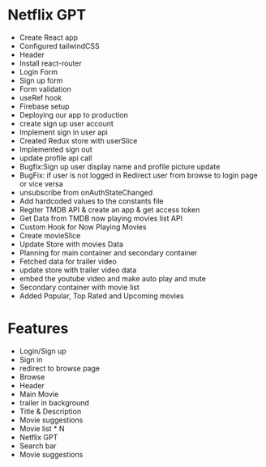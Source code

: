 # Netflix GPT
- Create React app
- Configured tailwindCSS
- Header
- Install react-router
- Login Form
- Sign up form
- Form validation
- useRef hook
- Firebase setup
- Deploying our app to production
- create sign up user account
- Implement sign in user api
- Created Redux store with userSlice
- Implemented sign out
- update profile api call
- Bugfix:Sign up user display name  and profile picture update
- BugFix: if user is not logged in Redirect user from browse to login page or vice versa
- unsubscribe from onAuthStateChanged 
- Add hardcoded values to the constants file
- Regiter TMDB API & create an app & get access token
- Get Data from TMDB now playing movies list API
- Custom Hook for Now Playing Movies
- Create movieSlice
- Update Store with movies Data
- Planning for main container and secondary container
- Fetched data for trailer video
- update store with trailer video data
- embed the youtube video and make auto play and mute
- Secondary container with movie list
- Added Popular, Top Rated and Upcoming movies

# Features
- Login/Sign up
 - Sign in 
 - redirect to browse page
- Browse
 - Header
 - Main Movie
  - trailer in background
  - Title & Description
  - Movie suggestions 
   - Movie list * N
- Netflix GPT
 - Search bar
 - Movie suggestions

